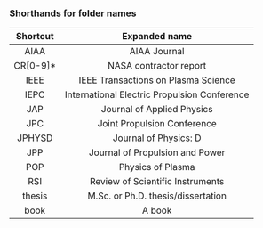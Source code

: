 ### Shorthands for folder names 
| Shortcut | Expanded name |
|:--------:|:-------------:|
AIAA| AIAA Journal|
CR[0-9]\*| NASA contractor report|
IEEE| IEEE Transactions on Plasma Science|
IEPC| International Electric Propulsion Conference|
JAP| Journal of Applied Physics|
JPC| Joint Propulsion Conference|
JPHYSD | Journal of Physics: D|
JPP| Journal of Propulsion and Power|
POP | Physics of Plasma | 
RSI| Review of Scientific Instruments|
thesis| M.Sc. or Ph.D. thesis/dissertation  |
book| A book|

